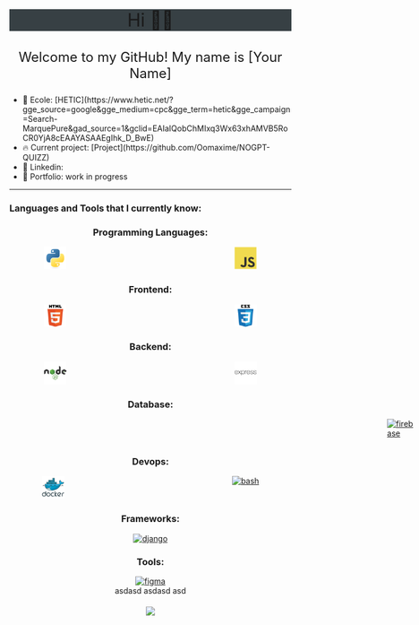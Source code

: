 <!-- Introduction Section -->
<div style="border:none; background-color:#374044;">
  <p style="text-align:center; font-size:2rem;">Hi 👋👋</p>
</div>

<!-- Personal Information Section -->
<div>
  <p style="text-align:center; font-size:1.5rem;">Welcome to my GitHub! My name is [Your Name]</p>
  <ul>
    <li>🏫 Ecole: [HETIC](https://www.hetic.net/?gge_source=google&gge_medium=cpc&gge_term=hetic&gge_campaign=Search-MarquePure&gad_source=1&gclid=EAIaIQobChMIxq3Wx63xhAMVB5RoCR0YjA8cEAAYASAAEgIhk_D_BwE)</li>
    <li>🔥 Current project: [Project](https://github.com/Oomaxime/NOGPT-QUIZZ)</li>
    <li>👔 Linkedin:</li>
    <li>🚧 Portfolio: work in progress</li>
  </ul>
</div>

<!-- Horizontal Icons Section -->
<hr>
<h3 align="left">Languages and Tools that I currently know:</h3>

<!-- Programming Languages Section -->
<h3 align="center">Programming Languages:</h3>
<div style="display:flex; justify-content:center; gap: 300px;">
  <a href="https://www.python.org" target="_blank" rel="noreferrer"><img src="https://raw.githubusercontent.com/devicons/devicon/master/icons/python/python-original.svg" alt="python" width="40" height="40"/></a>
  <a href="https://developer.mozilla.org/en-US/docs/Web/JavaScript" target="_blank" rel="noreferrer"><img src="https://raw.githubusercontent.com/devicons/devicon/master/icons/javascript/javascript-original.svg" alt="javascript" width="40" height="40"/></a>
</div>

<!-- Frontend Section -->
<h3 align="center">Frontend:</h3>
<div style="display:flex; justify-content:center; gap: 300px;">
  <a href="https://www.w3.org/html/" target="_blank" rel="noreferrer"><img src="https://raw.githubusercontent.com/devicons/devicon/master/icons/html5/html5-original-wordmark.svg" alt="html5" width="40" height="40"/></a>
  <a href="https://www.w3schools.com/css/" target="_blank" rel="noreferrer"><img src="https://raw.githubusercontent.com/devicons/devicon/master/icons/css3/css3-original-wordmark.svg" alt="css3" width="40" height="40"/></a>
</div>

<!-- Backend Section -->
<h3 align="center">Backend:</h3>
<div style="display:flex; justify-content:center; gap: 300px;">
  <a href="https://nodejs.org" target="_blank" rel="noreferrer"><img src="https://raw.githubusercontent.com/devicons/devicon/master/icons/nodejs/nodejs-original-wordmark.svg" alt="nodejs" width="40" height="40"/></a>
  <a href="https://expressjs.com" target="_blank" rel="noreferrer"><img src="https://raw.githubusercontent.com/devicons/devicon/master/icons/express/express-original-wordmark.svg" alt="express" width="40" height="40"/></a>
</div>

<!-- Database Section -->
<h3 align="center">Database:</h3>
<div style="display:flex; justify-content:center; gap: 300px;">
  <a href="https://www.postgresql.org" target="_blank" rel="noreferrer"><img src="https://raw.githubusercontent.com/devicons/devicon/master/icons/postgresql/postgresql-original-wordmark.svg" alt="postgresql" width="40" height="40"/></a>
  <a href="https://www.mysql.com/" target="_blank" rel="noreferrer"><img src="https://raw.githubusercontent.com/devicons/devicon/master/icons/mysql/mysql-original-wordmark.svg" alt="mysql" width="40" height="40"/></a>
  <a href="https://www.mongodb.com/" target="_blank" rel="noreferrer"><img src="https://raw.githubusercontent.com/devicons/devicon/master/icons/mongodb/mongodb-original-wordmark.svg" alt="mongodb" width="40" height="40"/></a>
  <a href="https://firebase.google.com/" target="_blank" rel="noreferrer"><img src="https://www.vectorlogo.zone/logos/firebase/firebase-icon.svg" alt="firebase" width="40" height="40"/></a>
</div>

<!-- Devops Section -->
<h3 align="center">Devops:</h3>
<div style="display:flex; justify-content:center; gap: 300px;">
  <a href="https://www.docker.com/" target="_blank" rel="noreferrer"><img src="https://raw.githubusercontent.com/devicons/devicon/master/icons/docker/docker-original-wordmark.svg" alt="docker" width="40" height="40"/></a>
  <a href="https://www.gnu.org/software/bash/" target="_blank" rel="noreferrer"><img src="https://www.vectorlogo.zone/logos/gnu_bash/gnu_bash-icon.svg" alt="bash" width="40" height="40"/></a>
</div>

<!-- Frameworks Section -->
<h3 align="center">Frameworks:</h3>
<div style="display:flex; justify-content:center; gap: 300px;">
  <a href="https://www.djangoproject.com/" target="_blank" rel="noreferrer"><img src="https://cdn.worldvectorlogo.com/logos/django.svg" alt="django" width="40" height="40"/></a>
</div>

<!-- Tools Section -->
<h3 align="center">Tools:</h3>
<div style="display:flex; justify-content:center; gap: 300px;">
  <a href="https://www.figma.com/" target="_blank" rel="noreferrer"><img src="https://www.vectorlogo.zone/logos/figma/figma-icon.svg" alt="figma" width="40" height="40"/></a>
</div>

<!-- Image Section -->
<div style="text-align:center; background-image:url('https://img.freepik.com/premium-vector/liquid-marble-textured-backgrounds-wavy-psychedelic-backdrops-abstract-painting-wed-design_610716-232.jpg');">
  asdasd
  asdasd
  asd
</div>

<!-- Multiple Images Section -->
<div style="text-align:center;">
  <div style="display:inline-block; margin: 0 10px;">
    <div style="margin: 20px;">  
      <img width="202" src="https://img.freepik.com/premium-vector/liquid-marble-textured-backgrounds-wavy-psychedelic-backdrops-abstract-painting-wed-design_610716-232.jpg">  
    </div>
    <div style="margin: 20px;">  
      <img width="202" src="https://img.freepik.com/premium-vector/liquid-marble-textured-backgrounds-wavy-
